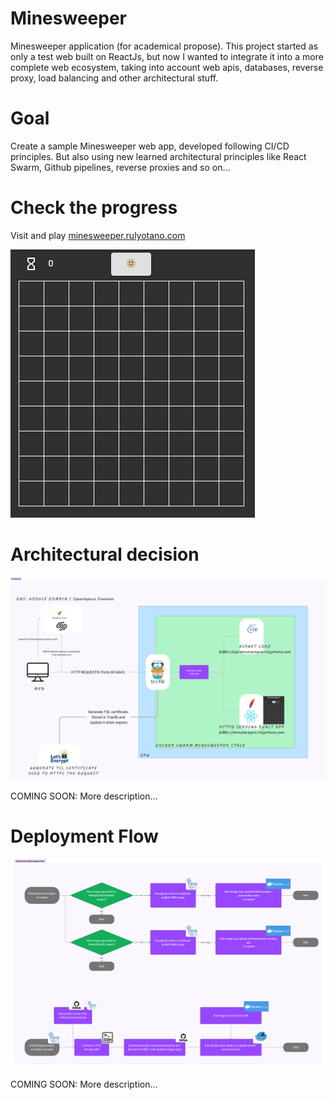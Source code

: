# Minesweeper
Minesweeper application (for academical propose). This project started as only a test web built on ReactJs, but now I wanted to integrate it into a more complete web ecosystem, taking into account web apis, databases, reverse proxy, load balancing and other architectural stuff. 

# Goal
Create a sample Minesweeper web app, developed following CI/CD principles. But also using new learned architectural principles like React Swarm, Github pipelines, reverse proxies and so on...

# Check the progress
Visit and play [minesweeper.rulyotano.com](https://minesweeper.rulyotano.com/mines-sweeper)

![Minesweeper image](/images/mineminesweeper-redux.gif?raw=true "My Minesweeper Redux")

# Architectural decision
![Architecture](/images/minesweeper-architecture-01.png?raw=true "Architecture")

COMING SOON: More description...

# Deployment Flow
![Deployment Flow](/images/minesweeper-deployment-flow-01.png?raw=true "Deployment Flow")

COMING SOON: More description...